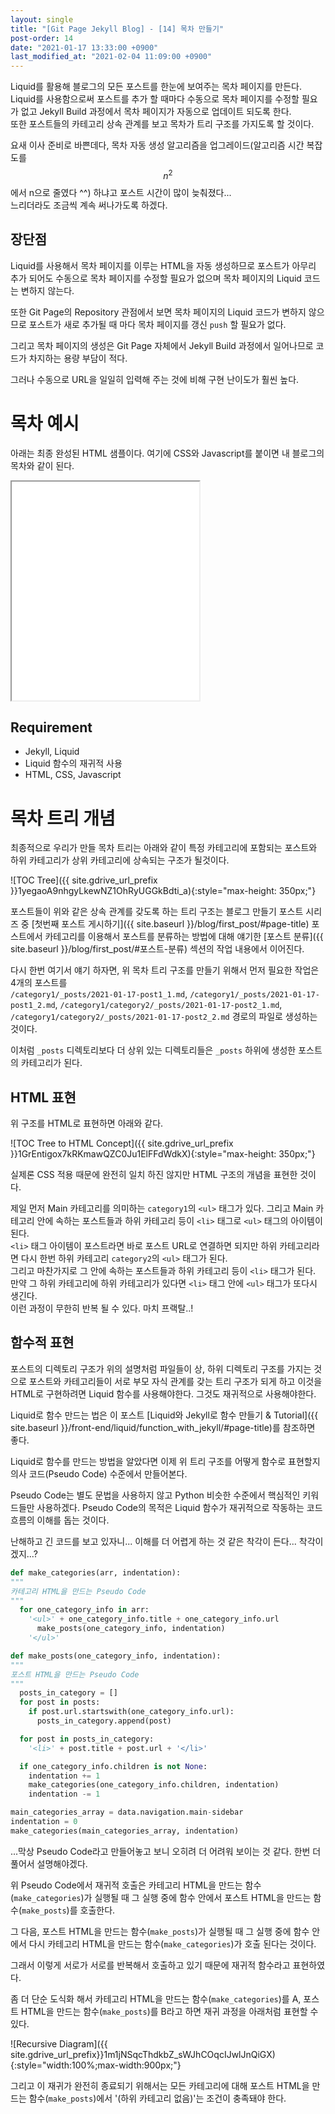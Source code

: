```yaml
---
layout: single
title: "[Git Page Jekyll Blog] - [14] 목차 만들기"
post-order: 14
date: "2021-01-17 13:33:00 +0900"
last_modified_at: "2021-02-04 11:09:00 +0900"
---
```

Liquid를 활용해 블로그의 모든 포스트를 한눈에 보여주는 목차 페이지를 만든다.<br/>
Liquid를 사용함으로써 포스트를 추가 할 때마다 수동으로 목차 페이지를 수정할 필요가 없고 Jekyll Build 과정에서
목차 페이지가 자동으로 업데이트 되도록 한다.<br/>
또한 포스트들의 카테고리 상속 관계를 보고 목차가 트리 구조를 가지도록 할 것이다.

요새 이사 준비로 바쁜데다, 목차 자동 생성 알고리즘을
업그레이드(<span class="md-monologue">알고리즘 시간 복잡도를 $$n^2$$에서 n으로 줄였다 ^^</span>) 하냐고
포스트 시간이 많이 늦춰졌다...<br/>
느리더라도 조금씩 계속 써나가도록 하겠다.

## 장단점

Liquid를 사용해서 목차 페이지를 이루는 HTML을 자동 생성하므로 포스트가 아무리 추가 되어도
수동으로 목차 페이지를 수정할 필요가 없으며 목차 페이지의 Liquid 코드는 변하지 않는다.

또한 Git Page의 Repository 관점에서 보면 목차 페이지의 Liquid 코드가 변하지 않으므로
포스트가 새로 추가될 때 마다 목차 페이지를 갱신 `push` 할 필요가 없다.

그리고 목차 페이지의 생성은 Git Page 자체에서 Jekyll Build 과정에서 일어나므로 코드가 차지하는 용량 부담이 적다.

그러나 수동으로 URL을 일일히 입력해 주는 것에 비해 구현 난이도가 훨씬 높다.

# 목차 예시

아래는 최종 완성된 HTML 샘플이다. 여기에 CSS와 Javascript를 붙이면 내 블로그의 목차와 같이 된다.

<iframe class="width-80-100" style="height: 350px;"
        src="/assets/iframes/toc/2021-02-03-toc_sample/">TOC Sample</iframe>

## Requirement

* Jekyll, Liquid
* Liquid 함수의 재귀적 사용
* HTML, CSS, Javascript

# 목차 트리 개념

최종적으로 우리가 만들 목차 트리는 아래와 같이 특정 카테고리에 포함되는 포스트와 하위 카테고리가
상위 카테고리에 상속되는 구조가 될것이다.

![TOC Tree]({{ site.gdrive_url_prefix }}1yegaoA9nhgyLkewNZ1OhRyUGGkBdti_a){:style="max-height: 350px;"}

포스트들이 위와 같은 상속 관계를 갖도록 하는 트리 구조는 블로그 만들기 포스트 시리즈 중
[첫번째 포스트 게시하기]({{ site.baseurl }}/blog/first_post/#page-title) 포스트에서 카테고리를 이용해서 포스트를 분류하는
방법에 대해 얘기한 [포스트 분류]({{ site.baseurl }}/blog/first_post/#포스트-분류) 섹션의 작업 내용에서 이어진다.

다시 한번 여기서 얘기 하자면, 위 목차 트리 구조를 만들기 위해서 먼저 필요한 작업은 4개의 포스트를<br/>
`/category1/_posts/2021-01-17-post1_1.md`, `/category1/_posts/2021-01-17-post1_2.md`,
`/category1/category2/_posts/2021-01-17-post2_1.md`, `/category1/category2/_posts/2021-01-17-post2_2.md`
경로의 파일로 생성하는 것이다.

이처럼 `_posts` 디렉토리보다 더 상위 있는 디렉토리들은 `_posts` 하위에 생성한 포스트의 카테고리가 된다.

## HTML 표현

위 구조를 HTML로 표현하면 아래와 같다.

![TOC Tree to HTML Concept]({{ site.gdrive_url_prefix }}1GrEntigox7kRKmawQZC0Ju1ElFFdWdkX){:style="max-height: 350px;"}

실제론 CSS 적용 때문에 완전히 일치 하진 않지만 HTML 구조의 개념을 표현한 것이다.

제일 먼저 Main 카테고리를 의미하는 `category1`의 `<ul>` 태그가 있다. 그리고 Main 카테고리 안에 속하는 포스트들과
하위 카테고리 등이 `<li>` 태그로 `<ul>` 태그의 아이템이 된다.<br/>
`<li>` 태그 아이템이 포스트라면 바로 포스트 URL로 연결하면 되지만 하위 카테고리라면 다시 한번 하위 카테고리
`category2`의 `<ul>` 태그가 된다.<br/>
그리고 마찬가지로 그 안에 속하는 포스트들과 하위 카테고리 등이 `<li>` 태그가 된다.<br/>
만약 그 하위 카테고리에 하위 카테고리가 있다면 `<li>` 태그 안에 `<ul>` 태그가 또다시 생긴다.<br/>
이런 과정이 무한히 반복 될 수 있다. <span class="md-monologue">마치 프랙탈..!</span>

## 함수적 표현

포스트의 디렉토리 구조가 위의 설명처럼 파일들이 상, 하위 디렉토리 구조를 가지는 것으로
포스트와 카테고리들이 서로 부모 자식 관계를 갖는 트리 구조가 되게 하고 이것을 HTML로 구현하려면
Liquid 함수를 사용해야한다. 그것도 재귀적으로 사용해야한다.

Liquid로 함수 만드는 법은 이 포스트
[Liquid와 Jekyll로 함수 만들기 & Tutorial]({{ site.baseurl }}/front-end/liquid/function_with_jekyll/#page-title)를
참조하면 좋다.

Liquid로 함수를 만드는 방법을 알았다면 이제 위 트리 구조를 어떻게 함수로 표현할지
의사 코드(Pseudo Code) 수준에서 만들어본다.

Pseudo Code는 별도 문법을 사용하지 않고 Python 비슷한 수준에서 핵심적인 키워드들만 사용하겠다.
Pseudo Code의 목적은 Liquid 함수가 재귀적으로 작동하는 코드 흐름의 이해를 돕는 것이다.

<span class="md-monologue">난해하고 긴 코드를 보고 있자니... 이해를 더 어렵게 하는 것 같은 착각이 든다... 착각이겠지...?</span>

```python
def make_categories(arr, indentation):
"""
카테고리 HTML을 만드는 Pseudo Code
"""
  for one_category_info in arr:
    '<ul>' + one_category_info.title + one_category_info.url
      make_posts(one_category_info, indentation)
    '</ul>'

def make_posts(one_category_info, indentation):
"""
포스트 HTML을 만드는 Pseudo Code
"""
  posts_in_category = []
  for post in posts:
    if post.url.startswith(one_category_info.url):
      posts_in_category.append(post)

  for post in posts_in_category:
    '<li>' + post.title + post.url + '</li>'

  if one_category_info.children is not None:
    indentation += 1
    make_categories(one_category_info.children, indentation)
    indentation -= 1

main_categories_array = data.navigation.main-sidebar
indentation = 0
make_categories(main_categories_array, indentation)
```

...막상 Pseudo Code라고 만들어놓고 보니 오히려 더 어려워 보이는 것 같다. 한번 더 풀어서 설명해야겠다.

위 Pseudo Code에서 재귀적 호출은 카테고리 HTML을 만드는 함수(`make_categories`)가 실행될 때 그 실행 중에 함수 안에서
포스트 HTML을 만드는 함수(`make_posts`)를 호출한다.

그 다음, 포스트 HTML을 만드는 함수(`make_posts`)가 실행될 때 그 실행 중에 함수 안에서 다시
카테고리 HTML을 만드는 함수(`make_categories`)가 호출 된다는 것이다.

그래서 이렇게 서로가 서로를 반복해서 호출하고 있기 때문에 재귀적 함수라고 표현하였다.

좀 더 단순 도식화 해서 카테고리 HTML을 만드는 함수(`make_categories`)를 A,
포스트 HTML을 만드는 함수(`make_posts`)를 B라고 하면 재귀 과정을 아래처럼 표현할 수 있다.

![Recursive Diagram]({{ site.gdrive_url_prefix}}1m1jNSqcThdkbZ_sWJhCOqcIJwlJnQiGX){:style="width:100%;max-width:900px;"}

그리고 이 재귀가 완전히 종료되기 위해서는 모든 카테고리에 대해 포스트 HTML을 만드는 함수(`make_posts`)에서
'(하위 카테고리 없음)'는 조건이 충족돼야 한다.

